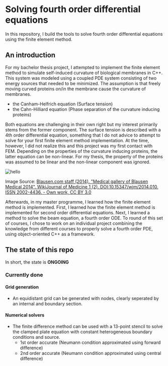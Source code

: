 # Solving fourth order differential equations
In this repository, I build the tools to solve fourth order differential equations using the finite element method.

## An introduction
For my bachelor thesis project, I attempted to implement the finite element method to simulate self-induced curvature of biological membranes in C++. This system was modeled using a coupled PDE system consisting of two energy sources that needed to be minimized. The assumption is that freely moving curved proteins on/in the membrane cause the curvature of membranes. 
- the Canham-Helfrich equation (Surface tension)
- the Cahn-Hilliard equation (Phase separation of the curvature inducing proteins)

Both equations are challenging in their own right but my interest primarily stems from the former component. The surface tension is described with a 4th order differential equation, something that I do not advice to attempt to solve for your first finite element method implementation. At the time, however, I did not realize this and this project was my first contact with FEM.
Depending on the properties of the curvature inducing proteins, the latter equation can be non-linear. For my thesis, the property of the proteins was assumed to be linear and the non-linear component was ignored.

![hello](https://upload.wikimedia.org/wikipedia/commons/thumb/9/9e/Blausen_0350_EndoplasmicReticulum.png/330px-Blausen_0350_EndoplasmicReticulum.png)

Image Source: [Blausen.com staff (2014). "Medical gallery of Blausen Medical 2014". WikiJournal of Medicine 1 (2). DOI:10.15347/wjm/2014.010. ISSN 2002-4436. - Own work, CC BY 3.0](https://en.wikipedia.org/wiki/Endoplasmic_reticulum#/media/File:Blausen_0350_EndoplasmicReticulum.png)

Afterwards, in my master programme, I learned how the finite element method is implemented. First, I learned how the finite element method is implemented for second order differential equations. Next, I learned a method to solve the beam equation, a fourth order ODE. To round of this set of courses, I chose to work on an individual project combining the knowledge from different courses to properly solve a fourth order PDE, using object-oriented C++ as a framework. 

## The state of this repo
In short, the state is **ONGOING**
### Currently done
#### Grid generation
- An equidistant grid can be generated with nodes, clearly seperated by an internal and boundary section.
#### Numerical solvers
- The finite difference method can be used with a 13-point stencil to solve the clamped plate equation with constant heterogeneous boundary conditions and source.
    - 1st order accurate (Neumann condition approximated using forward difference)
    - 2nd order accurate (Neumann condition approximated using central difference)
